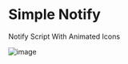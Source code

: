 # Simple Notify
Notify Script With Animated Icons

![image](https://github.com/user-attachments/assets/72fe86b4-1998-4626-9270-cfad7844343b)
